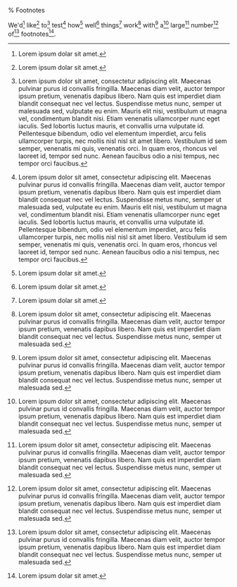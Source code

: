 % Footnotes

We'd[^1] like[^2] to[^3] test[^4] how[^5] well[^6] things[^7] work[^8] with[^9]
a[^10] large[^11] number[^12] of[^13] footnotes[^14].

[^1]: Lorem ipsum dolar sit amet.

[^2]: Lorem ipsum dolar sit amet.

[^3]: Lorem ipsum dolor sit amet, consectetur adipiscing elit. Maecenas pulvinar
    purus id convallis fringilla. Maecenas diam velit, auctor tempor ipsum
    pretium, venenatis dapibus libero. Nam quis est imperdiet diam blandit
    consequat nec vel lectus. Suspendisse metus nunc, semper ut malesuada sed,
    vulputate eu enim. Mauris elit nisi, vestibulum ut magna vel, condimentum
    blandit nisi. Etiam venenatis ullamcorper nunc eget iaculis. Sed lobortis
    luctus mauris, et convallis urna vulputate id. Pellentesque bibendum, odio
    vel elementum imperdiet, arcu felis ullamcorper turpis, nec mollis nisl nisl
    sit amet libero. Vestibulum id sem semper, venenatis mi quis, venenatis
    orci. In quam eros, rhoncus vel laoreet id, tempor sed nunc. Aenean faucibus
    odio a nisi tempus, nec tempor orci faucibus.

[^4]: Lorem ipsum dolor sit amet, consectetur adipiscing elit. Maecenas pulvinar
    purus id convallis fringilla. Maecenas diam velit, auctor tempor ipsum
    pretium, venenatis dapibus libero. Nam quis est imperdiet diam blandit
    consequat nec vel lectus. Suspendisse metus nunc, semper ut malesuada sed,
    vulputate eu enim. Mauris elit nisi, vestibulum ut magna vel, condimentum
    blandit nisi. Etiam venenatis ullamcorper nunc eget iaculis. Sed lobortis
    luctus mauris, et convallis urna vulputate id. Pellentesque bibendum, odio
    vel elementum imperdiet, arcu felis ullamcorper turpis, nec mollis nisl nisl
    sit amet libero. Vestibulum id sem semper, venenatis mi quis, venenatis
    orci. In quam eros, rhoncus vel laoreet id, tempor sed nunc. Aenean faucibus
    odio a nisi tempus, nec tempor orci faucibus.

[^5]: Lorem ipsum dolar sit amet.

[^6]: Lorem ipsum dolar sit amet.

[^7]: Lorem ipsum dolar sit amet.

[^8]: Lorem ipsum dolor sit amet, consectetur adipiscing elit. Maecenas pulvinar
    purus id convallis fringilla. Maecenas diam velit, auctor tempor ipsum
    pretium, venenatis dapibus libero. Nam quis est imperdiet diam blandit
    consequat nec vel lectus. Suspendisse metus nunc, semper ut malesuada sed.

[^9]: Lorem ipsum dolor sit amet, consectetur adipiscing elit. Maecenas pulvinar
    purus id convallis fringilla. Maecenas diam velit, auctor tempor ipsum
    pretium, venenatis dapibus libero. Nam quis est imperdiet diam blandit
    consequat nec vel lectus. Suspendisse metus nunc, semper ut malesuada sed.

[^10]: Lorem ipsum dolor sit amet, consectetur adipiscing elit. Maecenas
    pulvinar purus id convallis fringilla. Maecenas diam velit, auctor tempor
    ipsum pretium, venenatis dapibus libero. Nam quis est imperdiet diam blandit
    consequat nec vel lectus. Suspendisse metus nunc, semper ut malesuada sed.

[^11]: Lorem ipsum dolor sit amet, consectetur adipiscing elit. Maecenas
    pulvinar purus id convallis fringilla. Maecenas diam velit, auctor tempor
    ipsum pretium, venenatis dapibus libero. Nam quis est imperdiet diam blandit
    consequat nec vel lectus. Suspendisse metus nunc, semper ut malesuada sed.

[^12]: Lorem ipsum dolor sit amet, consectetur adipiscing elit. Maecenas
    pulvinar purus id convallis fringilla. Maecenas diam velit, auctor tempor
    ipsum pretium, venenatis dapibus libero. Nam quis est imperdiet diam blandit
    consequat nec vel lectus. Suspendisse metus nunc, semper ut malesuada sed.

[^13]: Lorem ipsum dolor sit amet, consectetur adipiscing elit. Maecenas
    pulvinar purus id convallis fringilla. Maecenas diam velit, auctor tempor
    ipsum pretium, venenatis dapibus libero. Nam quis est imperdiet diam blandit
    consequat nec vel lectus. Suspendisse metus nunc, semper ut malesuada sed.

[^14]: Lorem ipsum dolar sit amet.
